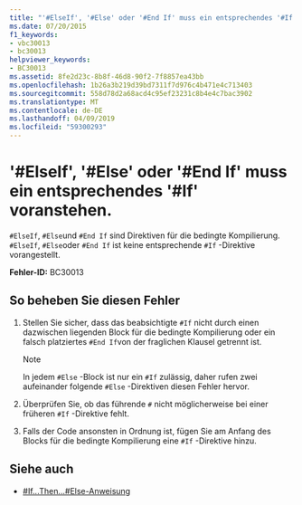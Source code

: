 ```yaml
---
title: "'#ElseIf', '#Else' oder '#End If' muss ein entsprechendes '#If' voranstehen."
ms.date: 07/20/2015
f1_keywords:
- vbc30013
- bc30013
helpviewer_keywords:
- BC30013
ms.assetid: 8fe2d23c-8b8f-46d8-90f2-7f8857ea43bb
ms.openlocfilehash: 1b26a3b219d39bd7311f7d976c4b471e4c713403
ms.sourcegitcommit: 558d78d2a68acd4c95ef23231c8b4e4c7bac3902
ms.translationtype: MT
ms.contentlocale: de-DE
ms.lasthandoff: 04/09/2019
ms.locfileid: "59300293"
---
```

# <a name="elseif-else-or-end-if-must-be-preceded-by-a-matching-if"></a>'#ElseIf', '#Else' oder '#End If' muss ein entsprechendes '#If' voranstehen.
`#ElseIf`, `#Else`und `#End If` sind Direktiven für die bedingte Kompilierung. `#ElseIf`, `#Else`oder `#End If` ist keine entsprechende `#If` -Direktive vorangestellt.  
  
 **Fehler-ID:** BC30013  
  
## <a name="to-correct-this-error"></a>So beheben Sie diesen Fehler  
  
1. Stellen Sie sicher, dass das beabsichtigte `#If` nicht durch einen dazwischen liegenden Block für die bedingte Kompilierung oder ein falsch platziertes `#End If`von der fraglichen Klausel getrennt ist.  
  
    > [!NOTE]
    >  In jedem `#Else` -Block ist nur ein `#If` zulässig, daher rufen zwei aufeinander folgende `#Else` -Direktiven diesen Fehler hervor.  
  
2. Überprüfen Sie, ob das führende `#` nicht möglicherweise bei einer früheren `#If` -Direktive fehlt.  
  
3. Falls der Code ansonsten in Ordnung ist, fügen Sie am Anfang des Blocks für die bedingte Kompilierung eine `#If` -Direktive hinzu.  
  
## <a name="see-also"></a>Siehe auch

- [#If...Then...#Else-Anweisung](../../visual-basic/language-reference/directives/if-then-else-directives.md)
